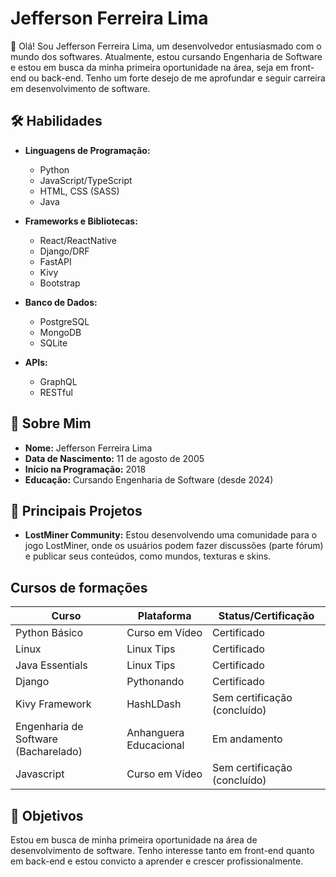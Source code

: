# Jefferson Ferreira Lima

👋 Olá! Sou Jefferson Ferreira Lima, um desenvolvedor entusiasmado com o mundo dos softwares. Atualmente, estou cursando Engenharia de Software e estou em busca da minha primeira oportunidade na área, seja em front-end ou back-end. Tenho um forte desejo de me aprofundar e seguir carreira em desenvolvimento de software.

## 🛠️ Habilidades

- **Linguagens de Programação:**
  - Python
  - JavaScript/TypeScript
  - HTML, CSS (SASS)
  - Java

- **Frameworks e Bibliotecas:**
  - React/ReactNative
  - Django/DRF
  - FastAPI
  - Kivy
  - Bootstrap

- **Banco de Dados:**
  - PostgreSQL
  - MongoDB
  - SQLite

- **APIs:**
  - GraphQL
  - RESTful

## 📅 Sobre Mim

- **Nome:** Jefferson Ferreira Lima
- **Data de Nascimento:** 11 de agosto de 2005
- **Início na Programação:** 2018
- **Educação:** Cursando Engenharia de Software (desde 2024)

## 🚀 Principais Projetos

- **LostMiner Community:** Estou desenvolvendo uma comunidade para o jogo LostMiner, onde os usuários podem fazer discussões (parte fórum) e publicar seus conteúdos, como mundos, texturas e skins.

## Cursos de formações

| **Curso**                               | **Plataforma**         | **Status/Certificação**                  |
|-----------------------------------------|------------------------|------------------------------------------|
| Python Básico                           | Curso em Vídeo         | Certificado                              |
| Linux                                   | Linux Tips             | Certificado                              |
| Java Essentials                         | Linux Tips             | Certificado                              |
| Django                                  | Pythonando             | Certificado                              |
| Kivy Framework                          | HashLDash              | Sem certificação (concluído)             |
| Engenharia de Software (Bacharelado)    | Anhanguera Educacional | Em andamento                             |
| Javascript                              | Curso em Vídeo         | Sem certificação (concluído)             |

## 🎯 Objetivos

Estou em busca de minha primeira oportunidade na área de desenvolvimento de software. Tenho interesse tanto em front-end quanto em back-end e estou convicto a aprender e crescer profissionalmente.
